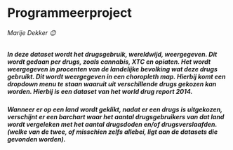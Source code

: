 # Programmeerproject
###### Marije Dekker :blush:

##### In deze dataset wordt het drugsgebruik, wereldwijd, weergegeven. Dit wordt gedaan per drugs, zoals cannabis, XTC en opiaten. Het wordt weergegeven in procenten van de landelijke bevolking wat deze drugs gebruikt. Dit wordt weergegeven in een choropleth map. Hierbij komt een dropdown menu te staan waaruit uit verschillende drugs gekozen kan worden. Hierbij is een dataset van het world drug report 2014. 
##### Wanneer er op een land wordt geklikt, nadat er een drugs is uitgekozen, verschijnt er een barchart waar het aantal drugsgebruikers van dat land wordt vergeleken met het aantal drugsdoden en/of drugsverslaafden. (welke van de twee, of misschien zelfs allebei, ligt aan de datasets die gevonden worden). 